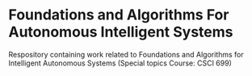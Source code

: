 # Foundations and Algorithms For Autonomous Intelligent Systems
Respository containing work related to Foundations and Algorithms for Intelligent Autonomous Systems (Special topics Course: CSCI 699)
